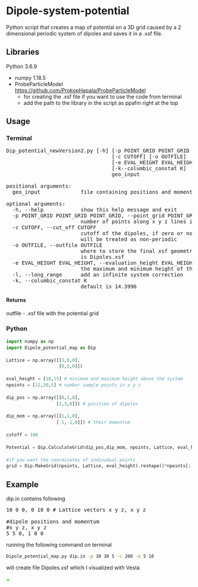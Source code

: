 # Dipole-system-potential
Python script that creates a map of potential on a 3D grid caused by a 2 dimensional periodic system of dipoles and saves it in a .xsf file.

## Libraries
Python 3.6.9
* numpy 1.18.5
* ProbeParticleModel https://github.com/ProkopHapala/ProbeParticleModel
  * for creating the .xsf file if you want to use the code from terminal
  * add the path to the library in the script as ppafm right at the top

## Usage 
### Terminal 
<pre>
Dip_potential_newVersion2.py [-h] [-p POINT_GRID POINT_GRID POINT_GRID]  
                                  [-c CUTOFF] [-o OUTFILE]  
                                  [-e EVAL_HEIGHT EVAL_HEIGHT] [-l]  
                                  [-k--columbic_constat K]  
                                  geo_input 

positional arguments:
  geo_input             file containing positions and moments of all dipoles

optional arguments:
  -h, --help            show this help message and exit
  -p POINT_GRID POINT_GRID POINT_GRID, --point_grid POINT_GRID POINT_GRID POINT_GRID
                        number of points along x y z lines in point grid
  -c CUTOFF, --cut_off CUTOFF
                        cutoff of the dipoles, if zero or not selected system
                        will be treated as non-periodic
  -o OUTFILE, --outfile OUTFILE
                        where to store the final xsf geometry default
                        is Dipoles.xsf
  -e EVAL_HEIGHT EVAL_HEIGHT, --evaluation_height EVAL_HEIGHT EVAL_HEIGHT
                        the maximum and minimum height of the point grid
  -l, --long_range      add an infinite system correction
  -k, --columbic_constat K
                        default is 14.3996
</pre>

#### Returns
outfile - .xsf file with the potential grid


### Python 
```python
import numpy as np
import Dipole_potential_map as Dip

Lattice = np.array([[3,0,0],
                    [0,5,0]])

eval_height = [10,15] # minimum and maximum height above the system                                                     
npoints = [12,20,5] # number sample points in x y z 

dip_pos = np.array([[0,1,0],
                   [2,3,0]]) # position of dipoles                                     
                   
dip_mom = np.array([[1,1,0],
                   [-1,-1,0]]) # their momentum 
                   
cutoff = 100

Potential = Dip.CalculateGrid(dip_pos,dip_mom, npoints, Lattice, eval_height, cutoff=0) # V(x,y,z) = Potential[z, y, x]

#if you want the coordinates of indivudual points 
grid = Dip.MakeGrid(npoints, Lattice, eval_height).reshape((*npoints[::-1],3))
```

## Example 

dip.in contains following

<pre>
10 0 0, 0 10 0 # Lattice vectors x y z, x y z 

#dipole positions and momentum
#x y z, x y z
5 5 0, 1 0 0
</pre>

running the following command on terminal 

```bash 
Dipole_potential_map.py dip.in -p 30 30 5 -c 200 -e 5 10
```
will create file Dipoles.xsf which I visualized with Vesta  
  
<img src="./dip.png" alt="" style="width:10px;"/>
